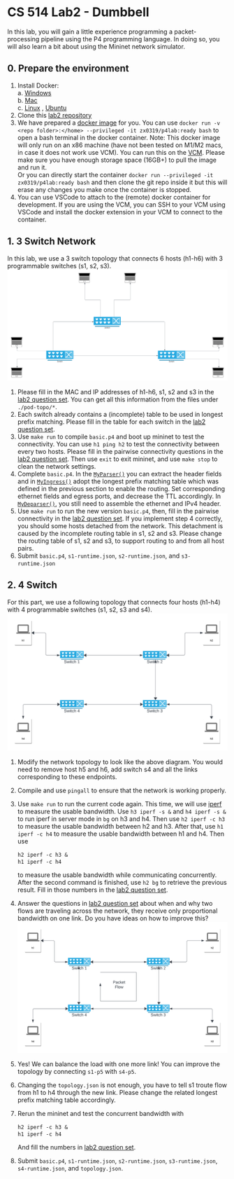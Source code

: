 # CS 514 Lab2 - Dumbbell
In this lab, you will gain a little experience programming a packet-processing pipeline using the P4 programming language. In doing so, you will also learn a bit about using the Mininet network simulator.

## 0. Prepare the environment
1. Install Docker:\
    a. [Windows](https://docs.docker.com/desktop/install/windows-install/)\
    b. [Mac](https://docs.docker.com/desktop/install/mac-install/)\
    c. [Linux](https://docs.docker.com/desktop/install/linux-install/) , [Ubuntu](https://docs.docker.com/desktop/install/ubuntu/)
2. Clone this [lab2 repository](https://gitlab.oit.duke.edu/raa75/cs514_ece-558_lab_2)       
3. We have prepared a [docker image](https://hub.docker.com/layers/172524248/zx0319/p4lab/ready/images/sha256-421180232d5b6526b7b6fefd60eb1603293269662a0665ab3b95af0fb75af266?context=repo) for you. You can use `docker run -v <repo folder>:</home> --privileged -it zx0319/p4lab:ready bash` to open a bash terminal in the docker container. Note: This docker image will only run on an x86 machine (have not been tested on M1/M2 macs, in case it does not work use VCM). You can run this on the [VCM](https://vcm.duke.edu/). Please make sure you have enough storage space (16GB+) to pull the image and run it. \
Or you can directly  start the container `docker run --privileged -it zx0319/p4lab:ready bash` and then clone the git repo inside it but this will erase any changes you make once the container is stopped.
3. You can use VSCode to attach to the (remote) docker container for development. If you are using the VCM, you can SSH to your VCM using VSCode and install the docker extension in your VCM to connect to the container.

## 1. 3 Switch Network 

In this lab, we use a 3 switch topology that connects 6 hosts (h1-h6) with 3 programmable switches (s1, s2, s3).
![dumbbell](./pod-topo/topo1.png)

1. Please fill in the MAC and IP addresses of h1-h6, s1, s2 and s3 in the [lab2 question set](https://www.gradescope.com/courses/587863/assignments/3624531/). You can get all this information from the files under `./pod-topo/*`.
2. Each switch already contains a (incomplete) table to be used in longest prefix matching. Please fill in the table for each switch in the [lab2 question set](https://www.gradescope.com/courses/587863/assignments/3624531/).
3. Use `make run` to compile `basic.p4` and boot up mininet to test the connectivity.  You can use `h1 ping h2` to test the connectivity between every two hosts.  Please fill in the pairwise connectivity questions in the [lab2 question set](https://www.gradescope.com/courses/587863/assignments/3624531/). Then use `exit` to exit mininet, and use `make stop` to clean the network settings.
4. Complete `basic.p4`. In the [`MyParser()`](./basic.p4#L55) you can extract the header fields and in [`MyIngress()`](./basic.p4#L81) adopt the longest prefix matching table which was defined in the previous section to enable the routing. Set corresponding ethernet fields and egress ports, and decrease the TTL accordingly. In [`MyDeparser()`](./basic.p4#L147), you still need to assemble the ethernet and IPv4 header.
5. Use `make run` to run the new version `basic.p4`, then, fill in the pairwise connectivity in the [lab2 question set](https://www.gradescope.com/courses/587863/assignments/3624531/).  If you implement step 4 correctly, you should some hosts detached from the network. This detachment is caused by the incomplete routing table in s1, s2 and s3. Please change the routing table of s1, s2 and s3, to support routing to and from all host pairs.
6. Submit `basic.p4`, `s1-runtime.json`, `s2-runtime.json`, and `s3-runtime.json`


## 2. 4 Switch

For this part, we use a following topology that connects four hosts (h1-h4) with 4 programmable switches (s1, s2, s3 and s4).
![four](./pod-topo/Q2_cyclic.png)

1. Modify the network topology to look like the above diagram. You would need to remove host h5 and h6, add switch s4 and all the links corresponding to these endpoints.
2. Compile and use `pingall` to ensure that the network is working properly.
3. Use `make run` to run the current code again. This time, we will use [iperf](https://openmaniak.com/iperf.php) to measure the usable bandwidth. Use `h3 iperf -s &` and `h4 iperf -s &` to run iperf in server mode in `bg` on h3 and h4. Then use `h2 iperf -c h3` to measure the usable bandwidth between h2 and h3. After that, use `h1 iperf -c h4` to measure the usable bandwidth between h1 and h4. Then use
    ```
    h2 iperf -c h3 &
    h1 iperf -c h4

    ```
    to measure the usable bandwidth while communicating concurrently. After the second command is finished, use `h2 bg` to retrieve the previous result. Fill in those numbers in the [lab2 question set](https://www.gradescope.com/courses/587863/assignments/3624531/).

2. Answer the questions in [lab2 question set](https://www.gradescope.com/courses/587863/assignments/3624531/) about when and why two flows are traveling across the network, they receive only proportional bandwidth on one link.  Do you have ideas on how to improve this?
![four](./pod-topo/Q2.png)

3. Yes! We can balance the load with one more link! You can improve the topology by connecting `s1-p5` with `s4-p5`.

4. Changing the `topology.json` is not enough, you have to tell s1 troute flow from h1 to h4 through the new link. Please change the related longest prefix matching table accordingly.

5. Rerun the mininet and test the concurrent bandwidth with
    ```
    h2 iperf -c h3 &
    h1 iperf -c h4

    ```
    And fill the numbers in [lab2 question set](https://www.gradescope.com/courses/587863/assignments/3624531/).
6. Submit `basic.p4`, `s1-runtime.json`, `s2-runtime.json`, `s3-runtime.json`, `s4-runtime.json`, and `topology.json`.

